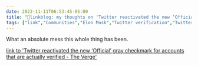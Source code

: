 ```yaml
---
date: 2022-11-11T06:53:45-05:00
title: "🔗linkblog: my thoughts on 'Twitter reactivated the new ‘Official’ gray checkmark for accounts that are actually verified - The Verge'"
tags: ["link","Communities","Elon Musk","Twitter verification","Twitter"]
---
```

What an absolute mess this whole thing has been.
 

[link to 'Twitter reactivated the new ‘Official’ gray checkmark for accounts that are actually verified - The Verge'](https://www.theverge.com/2022/11/10/23452625/twitter-verified-official-blue-gray-check)
